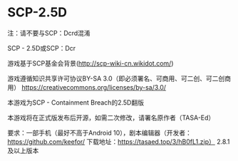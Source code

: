 # SCP-2.5D
注：请不要与SCP：Dcrd混淆

SCP - 2.5D或SCP：Dcr

游戏基于SCP基金会背景(http://scp-wiki-cn.wikidot.com/)

游戏遵循知识共享许可协议BY-SA 3.0（即必须署名、可商用、可二创、可二创商用）
https://creativecommons.org/licenses/by-sa/3.0/

本游戏为SCP - Containment Breach的2.5D翻版

本游戏将在正式版发布后开源，如需二次修改，请署名原作者（TASA-Ed）

要求：一部手机（最好不高于Android 10），剧本编辑器（开发者：https://github.com/keefor/ 下载地址：https://tasaed.top/3/hB0fL1.zip） 2.8.1及以上版本
